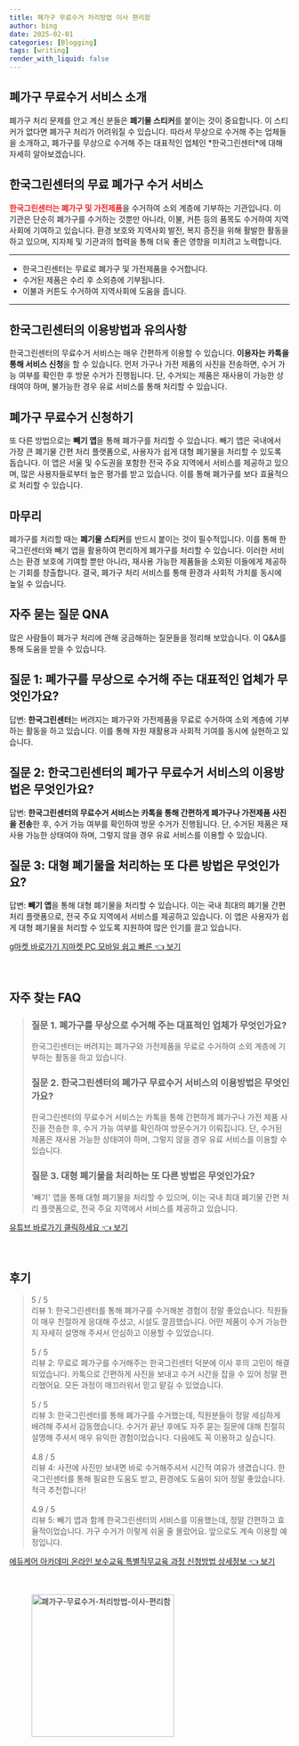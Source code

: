 ```yaml
---
title: 폐가구 무료수거 처리방법 이사 편리함
author: bing
date: 2025-02-01
categories: [Blogging]
tags: [writing]
render_with_liquid: false
---
```



<h2 id='폐가구_무료수거_서비스_소개'>폐가구 무료수거 서비스 소개</h2>

<p>폐가구 처리 문제를 안고 계신 분들은 <b>폐기물 스티커</b>를 붙이는 것이 중요합니다. 이 스티커가 없다면 폐가구 처리가 어려워질 수 있습니다. 따라서 무상으로 수거해 주는 업체들을 소개하고, 폐가구를 무상으로 수거해 주는 대표적인 업체인 *한국그린센터*에 대해 자세히 알아보겠습니다.</p>

<h2 id='한국그린센터_서비스'>한국그린센터의 무료 폐가구 수거 서비스</h2>

<p><b><span style="color: #ee2323;">한국그린센터는 폐가구 및 가전제품</span></b>을 수거하여 소외 계층에 기부하는 기관입니다. 이 기관은 단순히 폐가구를 수거하는 것뿐만 아니라, 이불, 커튼 등의 품목도 수거하여 지역사회에 기여하고 있습니다. 환경 보호와 지역사회 발전, 복지 증진을 위해 활발한 활동을 하고 있으며, 지자체 및 기관과의 협력을 통해 더욱 좋은 영향을 미치려고 노력합니다.</p>

<hr />

<ul>
    <li>한국그린센터는 무료로 폐가구 및 가전제품을 수거합니다.</li>
    <li>수거된 제품은 수리 후 소외층에 기부됩니다.</li>
    <li>이불과 커튼도 수거하여 지역사회에 도움을 줍니다.</li>
</ul>

<hr />

<h2 id='이용방법_및_유의사항'>한국그린센터의 이용방법과 유의사항</h2>

<p>한국그린센터의 무료수거 서비스는 매우 간편하게 이용할 수 있습니다. <b>이용자는 카톡을 통해 서비스 신청</b>을 할 수 있습니다. 먼저 가구나 가전 제품의 사진을 전송하면, 수거 가능 여부를 확인한 후 방문 수거가 진행됩니다. 단, 수거되는 제품은 재사용이 가능한 상태여야 하며, 불가능한 경우 유료 서비스를 통해 처리할 수 있습니다.</p>

<h2 id='다른_폐가구_처리_방법'>폐가구 무료수거 신청하기</h2>

<p>또 다른 방법으로는 <b>빼기 앱</b>을 통해 폐가구를 처리할 수 있습니다. 빼기 앱은 국내에서 가장 큰 폐기물 간편 처리 플랫폼으로, 사용자가 쉽게 대형 폐기물을 처리할 수 있도록 돕습니다. 이 앱은 서울 및 수도권을 포함한 전국 주요 지역에서 서비스를 제공하고 있으며, 많은 사용자들로부터 높은 평가를 받고 있습니다. 이를 통해 폐가구를 보다 효율적으로 처리할 수 있습니다.</p>

<h2 id='마무리'>마무리</h2>

<p>폐가구를 처리할 때는 <b>폐기물 스티커</b>를 반드시 붙이는 것이 필수적입니다. 이를 통해 한국그린센터와 빼기 앱을 활용하여 편리하게 폐가구를 처리할 수 있습니다. 이러한 서비스는 환경 보호에 기여할 뿐만 아니라, 재사용 가능한 제품들을 소외된 이들에게 제공하는 기회를 창출합니다. 결국, 폐가구 처리 서비스를 통해 환경과 사회적 가치를 동시에 높일 수 있습니다.</p>

<h2 id='자주_묻는_질문'>자주 묻는 질문 QNA</h2>

<p>많은 사람들이 폐가구 처리에 관해 궁금해하는 질문들을 정리해 보았습니다. 이 Q&A를 통해 도움을 받을 수 있습니다.</p>

<h2 id='질문_1'>질문 1: 폐가구를 무상으로 수거해 주는 대표적인 업체가 무엇인가요?</h2>

<p>답변: <b>한국그린센터</b>는 버려지는 폐가구와 가전제품을 무료로 수거하여 소외 계층에 기부하는 활동을 하고 있습니다. 이를 통해 자원 재활용과 사회적 기여를 동시에 실현하고 있습니다.</p>

<h2 id='질문_2'>질문 2: 한국그린센터의 폐가구 무료수거 서비스의 이용방법은 무엇인가요?</h2>

<p>답변: <b>한국그린센터의 무료수거 서비스는 카톡을 통해 간편하게 폐가구나 가전제품 사진을 전송</b>한 후, 수거 가능 여부를 확인하여 방문 수거가 진행됩니다. 단, 수거된 제품은 재사용 가능한 상태여야 하며, 그렇지 않을 경우 유료 서비스를 이용할 수 있습니다.</p>

<h2 id='질문_3'>질문 3: 대형 폐기물을 처리하는 또 다른 방법은 무엇인가요?</h2>

<p>답변: <b>빼기 앱</b>을 통해 대형 폐기물을 처리할 수 있습니다. 이는 국내 최대의 폐기물 간편 처리 플랫폼으로, 전국 주요 지역에서 서비스를 제공하고 있습니다. 이 앱은 사용자가 쉽게 대형 폐기물을 처리할 수 있도록 지원하여 많은 인기를 끌고 있습니다.</p>


<p><a class="click-button" title="g마켓 바로가기 지마켓 PC 모바일 쉽고 빠른" href="https://purplelist.github.io/posts/g%EB%A7%88%EC%BC%93-%EB%B0%94%EB%A1%9C%EA%B0%80%EA%B8%B0-%EC%A7%80%EB%A7%88%EC%BC%93-PC-%EB%AA%A8%EB%B0%94%EC%9D%BC-%EC%89%BD%EA%B3%A0-%EB%B9%A0%EB%A5%B8/" rel="dofollow">g마켓 바로가기 지마켓 PC 모바일 쉽고 빠른 👈 보기</a></p><br>
<h2 id='자주_찾는_FAQ'>자주 찾는 FAQ</h2>
<div itemscope="" itemtype="https://schema.org/FAQPage"> 
<blockquote> 
<div itemscope="" itemprop="mainEntity" itemtype="https://schema.org/Question"> 
<h3 itemprop="name">질문 1. 폐가구를 무상으로 수거해 주는 대표적인 업체가 무엇인가요?</h3> 
<div itemscope="" itemprop="acceptedAnswer" itemtype="https://schema.org/Answer"> 
<span itemprop="text"> 
<p>한국그린센터는 버려지는 폐가구와 가전제품을 무료로 수거하여 소외 계층에 기부하는 활동을 하고 있습니다.</p> 
</span> 
</div> 
</div> 

<div itemscope="" itemprop="mainEntity" itemtype="https://schema.org/Question"> 
<h3 itemprop="name">질문 2. 한국그린센터의 폐가구 무료수거 서비스의 이용방법은 무엇인가요?</h3> 
<div itemscope="" itemprop="acceptedAnswer" itemtype="https://schema.org/Answer"> 
<span itemprop="text"> 
<p>한국그린센터의 무료수거 서비스는 카톡을 통해 간편하게 폐가구나 가전 제품 사진을 전송한 후, 수거 가능 여부를 확인하여 방문수거가 이뤄집니다. 단, 수거된 제품은 재사용 가능한 상태여야 하며, 그렇지 않을 경우 유료 서비스를 이용할 수 있습니다.</p> 
</span> 
</div> 
</div> 

<div itemscope="" itemprop="mainEntity" itemtype="https://schema.org/Question"> 
<h3 itemprop="name">질문 3. 대형 폐기물을 처리하는 또 다른 방법은 무엇인가요?</h3> 
<div itemscope="" itemprop="acceptedAnswer" itemtype="https://schema.org/Answer"> 
<span itemprop="text"> 
<p>'빼기' 앱을 통해 대형 폐기물을 처리할 수 있으며, 이는 국내 최대 폐기물 간편 처리 플랫폼으로, 전국 주요 지역에서 서비스를 제공하고 있습니다.</p> 
</span> 
</div> 
</div> 
</blockquote> 
</div>
<p><a class="click-button" title="유튜브 바로가기 클릭하세요" href="https://purplelist.github.io/posts/%EC%9C%A0%ED%8A%9C%EB%B8%8C-%EB%B0%94%EB%A1%9C%EA%B0%80%EA%B8%B0-%ED%81%B4%EB%A6%AD%ED%95%98%EC%84%B8%EC%9A%94/" rel="dofollow">유튜브 바로가기 클릭하세요 👈 보기</a></p><br>
<h2 id='후기'>후기</h2>
<div itemscope itemtype="https://schema.org/Product">
  <blockquote>
  <div itemprop="review" itemscope itemtype="https://schema.org/Review">
      <div itemprop="reviewRating" itemscope itemtype="https://schema.org/Rating"> <span itemprop="ratingValue">5</span> / <span itemprop="bestRating">5</span> </div>
      <span itemprop="reviewBody">리뷰 1: 한국그린센터를 통해 폐가구를 수거해본 경험이 정말 좋았습니다. 직원들이 매우 친절하게 응대해 주셨고, 시설도 깔끔했습니다. 어떤 제품이 수거 가능한지 자세히 설명해 주셔서 안심하고 이용할 수 있었습니다.</span>
  </div>
  <br>
  <div itemprop="review" itemscope itemtype="https://schema.org/Review">
      <div itemprop="reviewRating" itemscope itemtype="https://schema.org/Rating"> <span itemprop="ratingValue">5</span> / <span itemprop="bestRating">5</span> </div>
      <span itemprop="reviewBody">리뷰 2: 무료로 폐가구를 수거해주는 한국그린센터 덕분에 이사 후의 고민이 해결되었습니다. 카톡으로 간편하게 사진을 보내고 수거 시간을 잡을 수 있어 정말 편리했어요. 모든 과정이 매끄러워서 믿고 맡길 수 있었습니다.</span>
  </div>
  <br>
  <div itemprop="review" itemscope itemtype="https://schema.org/Review">
      <div itemprop="reviewRating" itemscope itemtype="https://schema.org/Rating"> <span itemprop="ratingValue">5</span> / <span itemprop="bestRating">5</span> </div>
      <span itemprop="reviewBody">리뷰 3: 한국그린센터를 통해 폐가구를 수거했는데, 직원분들이 정말 세심하게 배려해 주셔서 감동했습니다. 수거가 끝난 후에도 자주 묻는 질문에 대해 친절히 설명해 주셔서 매우 유익한 경험이었습니다. 다음에도 꼭 이용하고 싶습니다.</span>
  </div>
  <br>
  <div itemprop="review" itemscope itemtype="https://schema.org/Review">
      <div itemprop="reviewRating" itemscope itemtype="https://schema.org/Rating"> <span itemprop="ratingValue">4.8</span> / <span itemprop="bestRating">5</span> </div>
      <span itemprop="reviewBody">리뷰 4: 사전에 사진만 보내면 바로 수거해주셔서 시간적 여유가 생겼습니다. 한국그린센터를 통해 필요한 도움도 받고, 환경에도 도움이 되어 정말 좋았습니다. 적극 추천합니다!</span>
  </div>
  <br>
  <div itemprop="review" itemscope itemtype="https://schema.org/Review">
      <div itemprop="reviewRating" itemscope itemtype="https://schema.org/Rating"> <span itemprop="ratingValue">4.9</span> / <span itemprop="bestRating">5</span> </div>
      <span itemprop="reviewBody">리뷰 5: 빼기 앱과 함께 한국그린센터의 서비스를 이용했는데, 정말 간편하고 효율적이었습니다. 가구 수거가 이렇게 쉬울 줄 몰랐어요. 앞으로도 계속 이용할 예정입니다.</span>
  </div>
  </blockquote>
</div>
<p><a class="click-button" title="에듀케어 아카데미 온라인 보수교육 특별직무교육 과정 신청방법 상세정보" href="https://purplelist.github.io/posts/%EC%97%90%EB%93%80%EC%BC%80%EC%96%B4-%EC%95%84%EC%B9%B4%EB%8D%B0%EB%AF%B8-%EC%98%A8%EB%9D%BC%EC%9D%B8-%EB%B3%B4%EC%88%98%EA%B5%90%EC%9C%A1-%ED%8A%B9%EB%B3%84%EC%A7%81%EB%AC%B4%EA%B5%90%EC%9C%A1-%EA%B3%BC%EC%A0%95-%EC%8B%A0%EC%B2%AD%EB%B0%A9%EB%B2%95-%EC%83%81%EC%84%B8%EC%A0%95%EB%B3%B4/" rel="dofollow">에듀케어 아카데미 온라인 보수교육 특별직무교육 과정 신청방법 상세정보 👈 보기</a></p><br>
<figure class="image"><img src="https://purplelist.github.io/assets/img/thumbnail/폐가구-무료수거-처리방법-이사-편리함.webp" alt="폐가구-무료수거-처리방법-이사-편리함" width="256" height="256"></figure>